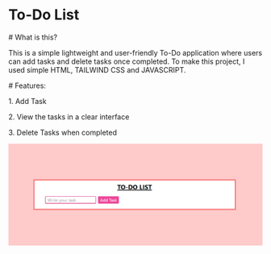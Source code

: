 <h1>To-Do List</h1>

<p># What is this?</p>
<p>This is a simple lightweight and user-friendly To-Do application where users can add tasks and delete tasks once completed. To make this project, I used simple HTML, TAILWIND CSS and JAVASCRIPT.</p>

<p># Features:</p>
<p>1.   Add Task</p>
<p>2.   View the tasks in a clear interface</p>
<p>3.   Delete Tasks when completed</p>

![Screenshot of To-Do List](https://github.com/Exploring-glitch/To-Do-List/blob/9a5faf01e6f255e6e1f452f3658bb344ab09d21f/Screenshot%202025-01-09%20122734.png)




